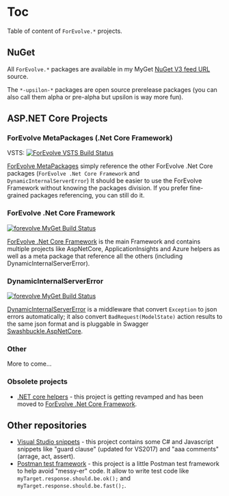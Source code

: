 # Toc
Table of content of `ForEvolve.*` projects.

## NuGet
All `ForEvolve.*` packages are available in my MyGet [NuGet V3 feed URL](https://www.myget.org/F/forevolve/api/v3/index.json) source. 

The `*-upsilon-*` packages are open source prerelease packages (you can also call them alpha or pre-alpha but upsilon is way more fun).

## ASP.NET Core Projects
### ForEvolve MetaPackages (.Net Core Framework)
VSTS: [![ForEvolve VSTS Build Status](https://forevolve.visualstudio.com/_apis/public/build/definitions/b800edd0-96da-46c1-a089-06a4466e62d9/17/badge)](https://www.myget.org/F/forevolve/api/v3/index.json)

[ForEvolve MetaPackages](https://github.com/ForEvolve/MetaPackages) simply reference the other ForEvolve .Net Core packages (`ForEvolve .Net Core Framework` and `DynamicInternalServerError`) 
It should be easier to use the ForEvolve Framework without knowing the packages division.
If you prefer fine-grained packages referencing, you can still do it.

### ForEvolve .Net Core Framework
[![forevolve MyGet Build Status](https://www.myget.org/BuildSource/Badge/forevolve?identifier=fbfabe8c-a7d7-4e60-9fbb-8d7627bc53d0)](https://www.myget.org/)

[ForEvolve .Net Core Framework](https://github.com/ForEvolve/ForEvolve-Framework) is the main Framework and contains multiple projects like AspNetCore, ApplicationInsights and Azure helpers as well as a meta package that reference all the others (including DynamicInternalServerError).

### DynamicInternalServerError
[![forevolve MyGet Build Status](https://www.myget.org/BuildSource/Badge/forevolve?identifier=a6353d8a-cc43-4e21-b226-c2ca715205ab)](https://www.myget.org/) 

[DynamicInternalServerError](https://github.com/ForEvolve/DynamicInternalServerError) is a middleware that convert `Exception` to json errors automatically; it also convert `BadRequest(ModelState)` action results to the same json format and is pluggable in Swagger [Swashbuckle.AspNetCore](https://github.com/domaindrivendev/Swashbuckle.AspNetCore).

### Other
More to come...

### Obsolete projects

* [.NET core helpers](https://github.com/ForEvolve/dotnetcore) - this project is getting revamped and has been moved to [ForEvolve .Net Core Framework](https://github.com/ForEvolve/ForEvolve-Framework).

## Other repositories

* [Visual Studio snippets](https://github.com/ForEvolve/vs-snippets) - this project contains some C# and Javascript snippets like "guard clause" (updated for VS2017) and "aaa comments" (arrage, act, assert).
* [Postman test framework](https://github.com/ForEvolve/postman-tests-framework) - this project is a little Postman test framework to help avoid "messy-er" code. It allow to write test code like `myTarget.response.should.be.ok();` and `myTarget.response.should.be.fast();`.
